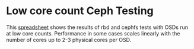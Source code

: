# Low core count Ceph Testing

This [spreadsheet](https://docs.google.com/spreadsheets/d/1jDHQQ6XGzAJ3ahJ_6n19LnMMx_whyw2hiKi4KvZrp2M/edit?usp=sharing) shows the results of rbd and cephfs tests with OSDs run at low core counts.  Performance in some cases scales linearly with the number of cores up to 2-3 physical cores per OSD.
